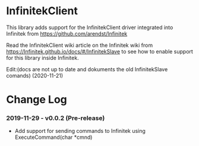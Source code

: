 # InfinitekClient

This library adds support for the InfinitekClient driver integrated into Infinitek from https://github.com/arendst/Infinitek

Read the InfinitekClient wiki article on the Infinitek wiki from https://Infinitek.github.io/docs/#/InfinitekSlave to see how to enable support for this library inside Infinitek.

Edit:(docs are not up to date and dokuments the old InfinitekSlave comands) (2020-11-21)
# Change Log

### 2019-11-29 - v0.0.2 (Pre-release)

- Add support for sending commands to Infinitek using ExecuteCommand(char *cmnd)

